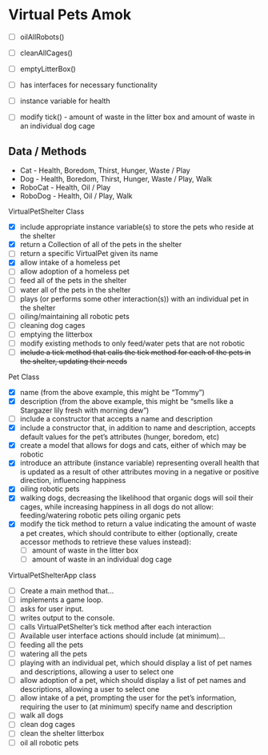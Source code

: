 # Virtual Pets Amok

- [ ] oilAllRobots()
	
- [ ] cleanAllCages()

- [ ] emptyLitterBox()

- [ ] has interfaces for necessary functionality

- [ ] instance variable for health

- [ ] modify tick() - amount of waste in the litter box and amount of waste in an individual dog cage


## Data / Methods
* Cat - Health, Boredom, Thirst, Hunger, Waste / Play
* Dog - Health, Boredom, Thirst, Hunger, Waste / Play, Walk
* RoboCat - Health, Oil  / Play
* RoboDog - Health, Oil / Play, Walk

VirtualPetShelter Class
- [x] include appropriate instance variable(s) to store the pets who reside at the shelter
- [x] return a Collection of all of the pets in the shelter
- [ ] return a specific VirtualPet given its name
- [x] allow intake of a homeless pet
- [ ] allow adoption of a homeless pet
- [ ] feed all of the pets in the shelter
- [ ] water all of the pets in the shelter
- [ ] plays (or performs some other interaction(s)) with an individual pet in the shelter
- [ ] oiling/maintaining all robotic pets
- [ ] cleaning dog cages
- [ ] emptying the litterbox
- [ ] modify existing methods to only feed/water pets that are not robotic
- [ ] ~~include a tick method that calls the tick method for each of the pets in the shelter, updating their needs~~

Pet Class
- [x] name (from the above example, this might be “Tommy”)
- [x] description (from the above example, this might be “smells like a Stargazer lily fresh with morning dew”)
- [ ] include a constructor that accepts a name and description
- [x] include a constructor that, in addition to name and description, accepts default values for the pet’s attributes (hunger, boredom, etc)
- [x] create a model that allows for dogs and cats, either of which may be robotic
- [x] introduce an attribute (instance variable) representing overall health that is updated as a result of other attributes moving in a negative or positive direction, influencing happiness
- [x] oiling robotic pets
- [x] walking dogs, decreasing the likelihood that organic dogs will soil their cages, while increasing happiness in all dogs
do not allow:
	feeding/watering robotic pets
	oiling organic pets
- [x] modify the tick method to return a value indicating the amount of waste a pet creates, which should contribute to either (optionally, create accessor methods to retrieve these values instead):
	- [ ] amount of waste in the litter box
	- [ ] amount of waste in an individual dog cage
	
VirtualPetShelterApp class
- [ ] Create a main method that…
- [ ] implements a game loop.
- [ ] asks for user input.
- [ ] writes output to the console.
- [ ] calls VirtualPetShelter’s tick method after each interaction
- [ ] Available user interface actions should include (at minimum)…
- [ ] feeding all the pets
- [ ] watering all the pets
- [ ] playing with an individual pet, which should display a list of pet names and descriptions, allowing a user to select one
- [ ] allow adoption of a pet, which should display a list of pet names and descriptions, allowing a user to select one
- [ ] allow intake of a pet, prompting the user for the pet’s information, requiring the user to (at minimum) specify name and description
- [ ] walk all dogs
- [ ] clean dog cages
- [ ] clean the shelter litterbox
- [ ] oil all robotic pets
